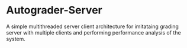 # Autograder-Server
A simple multithreaded server client architecture for imitataing grading server with multiple clients and performing performance analysis of the system.
